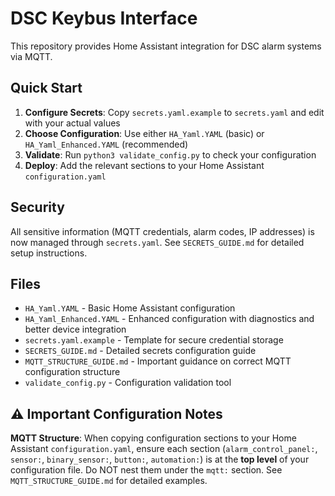 # DSC Keybus Interface

This repository provides Home Assistant integration for DSC alarm systems via MQTT.

## Quick Start

1. **Configure Secrets**: Copy `secrets.yaml.example` to `secrets.yaml` and edit with your actual values
2. **Choose Configuration**: Use either `HA_Yaml.YAML` (basic) or `HA_Yaml_Enhanced.YAML` (recommended)
3. **Validate**: Run `python3 validate_config.py` to check your configuration
4. **Deploy**: Add the relevant sections to your Home Assistant `configuration.yaml`

## Security

All sensitive information (MQTT credentials, alarm codes, IP addresses) is now managed through `secrets.yaml`. See `SECRETS_GUIDE.md` for detailed setup instructions.

## Files

- `HA_Yaml.YAML` - Basic Home Assistant configuration
- `HA_Yaml_Enhanced.YAML` - Enhanced configuration with diagnostics and better device integration
- `secrets.yaml.example` - Template for secure credential storage
- `SECRETS_GUIDE.md` - Detailed secrets configuration guide
- `MQTT_STRUCTURE_GUIDE.md` - Important guidance on correct MQTT configuration structure
- `validate_config.py` - Configuration validation tool

## ⚠️ Important Configuration Notes

**MQTT Structure**: When copying configuration sections to your Home Assistant `configuration.yaml`, ensure each section (`alarm_control_panel:`, `sensor:`, `binary_sensor:`, `button:`, `automation:`) is at the **top level** of your configuration file. Do NOT nest them under the `mqtt:` section. See `MQTT_STRUCTURE_GUIDE.md` for detailed examples.
